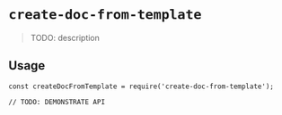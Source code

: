 # `create-doc-from-template`

> TODO: description

## Usage

```
const createDocFromTemplate = require('create-doc-from-template');

// TODO: DEMONSTRATE API
```
